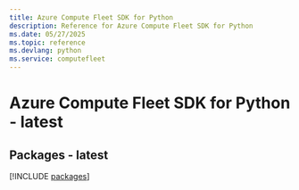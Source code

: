 ```yaml
---
title: Azure Compute Fleet SDK for Python
description: Reference for Azure Compute Fleet SDK for Python
ms.date: 05/27/2025
ms.topic: reference
ms.devlang: python
ms.service: computefleet
---
```

# Azure Compute Fleet SDK for Python - latest
## Packages - latest
[!INCLUDE [packages](compute-fleet-index.md)]